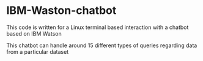 # IBM-Waston-chatbot

This code is written for a Linux terminal based interaction with a chatbot based on IBM Watson

This chatbot can handle around 15 different types of queries regarding data from a particular dataset

